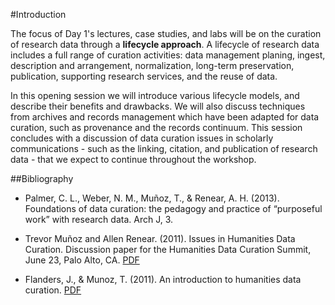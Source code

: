 #Introduction

The focus of Day 1's lectures, case studies, and labs will be on the curation of research data through a **lifecycle approach**. A lifecycle of research data includes a full range of curation activities: data management planing, ingest, description and arrangement, normalization, long-term preservation, publication, supporting research services, and the reuse of data. 

In this opening session we will introduce various lifecycle models, and describe their benefits and drawbacks. We will also discuss techniques from archives and records management which have been adapted for data curation, such as provenance and the records continuum. This session concludes with a discussion of data curation issues in scholarly communications - such as the linking, citation, and publication of research data - that we expect to continue throughout the workshop. 

##Bibliography

- Palmer, C. L., Weber, N. M., Muñoz, T., & Renear, A. H. (2013). Foundations of data curation: the pedagogy and practice of “purposeful work” with research data. Arch J, 3.

- Trevor Muñoz and Allen Renear. (2011). Issues in Humanities Data Curation. Discussion paper for the Humanities Data Curation Summit, June 23, Palo Alto, CA. [PDF](https://www.ideals.illinois.edu/handle/2142/30852)

- Flanders, J., & Munoz, T. (2011). An introduction to humanities data curation. [PDF](http://guide.dhcuration.org/intro/pdf.php)  
